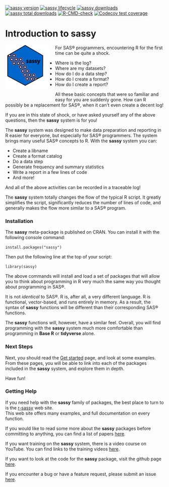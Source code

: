 <!-- badges: start -->

[![sassy version](https://www.r-pkg.org/badges/version/sassy)](https://cran.r-project.org/package=sassy)
[![sassy lifecycle](https://img.shields.io/badge/lifecycle-stable-blue.svg)](https://cran.r-project.org/package=sassy)
[![sassy downloads](https://cranlogs.r-pkg.org/badges/sassy)](https://cran.r-project.org/package=sassy)
[![sassy total downloads](https://cranlogs.r-pkg.org/badges/grand-total/sassy)](https://cran.r-project.org/package=sassy)
[![R-CMD-check](https://github.com/dbosak01/sassy/actions/workflows/R-CMD-check.yaml/badge.svg)](https://github.com/dbosak01/sassy/actions/workflows/R-CMD-check.yaml)
[![Codecov test coverage](https://codecov.io/gh/dbosak01/sassy/branch/master/graph/badge.svg)](https://app.codecov.io/gh/dbosak01/sassy?branch=master)

<!-- badges: end -->

# Introduction to **sassy**
<img src="./man/images/logo_blue.png" align="left" height="138" 
style="margin-right: 20px;margin-bottom: 30px;height: 138px" alt="SASSY logo"/>

For SAS® programmers, encountering R for the first time can be quite a shock.

* Where is the log?
* Where are my datasets?
* How do I do a data step?
* How do I create a format?
* How do I create a report?

All these basic concepts that were so familiar and easy for you are suddenly 
gone.  How can R possibly be a replacement for SAS®, when it can't even
create a decent log!

If you are in this state of shock, or have asked yourself any of the 
above questions, then the **sassy** system is for you!

The **sassy** system was designed to make data preparation and reporting in R 
easier for everyone, but especially for SAS® programmers.
The system brings many useful SAS® concepts to R.  With the **sassy**
system you can:

* Create a libname
* Create a format catalog
* Do a data step
* Generate frequency and summary statistics
* Write a report in a few lines of code
* And more!

And all of the above activities can be recorded in a traceable log!  

The **sassy** system totally changes the flow of the typical R script. 
It greatly simplifies the script, significantly reduces the number of lines of code, 
and generally makes the flow more similar to a SAS® program. 

### Installation

The **sassy** meta-package is published on CRAN.  You can install it
with the following console command:

    install.packages("sassy")


Then put the following line at the top of your script:

    library(sassy)


The above commands will install and load a set of packages that will allow you
to think about programming in R very much the same way you thought about
programming in SAS®.  

It is not *identical* to SAS®.  R is, after all, 
a very different language.  R is functional, vector-based, and runs
entirely in memory.  As a result, the syntax of **sassy** functions will be 
different than their corresponding SAS® functions.  

The **sassy** functions 
will, however, have a similar feel.  Overall, you will find 
programming with the **sassy** system much more comfortable than programming
in **Base R** or **tidyverse** alone.

### Next Steps

Next, you should read the [Get started](https://sassy.r-sassy.org/articles/sassy.html)
page, and look at some examples.  From these pages, you will be able to 
link into each of the packages included in the **sassy** system, and explore them
in depth.  

Have fun!

### Getting Help

If you need help with the **sassy** family of packages, the best place 
to turn to is the [r-sassy](https://sassy.r-sassy.org) web site.  
This web site offers many examples, and full
documentation on every function.  

If you would like to read some more about the **sassy** packages before committing
to anything, you can find a list of papers [here](https://sassy.r-sassy.org/articles/sassy-training.html).

If you want training on the **sassy** system, there is a video course on YouTube.
You can find links to the training videos [here](https://sassy.r-sassy.org/articles/sassy-training.html).

If you want to look at the code for the **sassy** package, visit the
github page [here](https://github.com/dbosak01/sassy).

If you encounter a bug or have a feature request, please submit an issue 
[here](https://github.com/dbosak01/sassy/issues).







